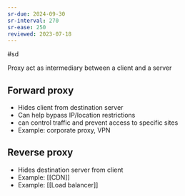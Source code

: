 ```yaml
---
sr-due: 2024-09-30
sr-interval: 270
sr-ease: 250
reviewed: 2023-07-18
---
```


#sd

Proxy act as intermediary between a client and a server

## Forward proxy

- Hides client from destination server
- Can help bypass IP/location restrictions
- can control traffic and prevent access to specific sites
- Example: corporate proxy, VPN

## Reverse proxy

- Hides destination server from client
- Example: [[CDN]]
- Example: [[Load balancer]]
